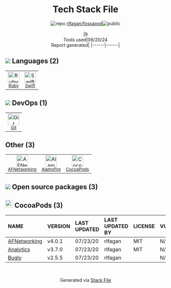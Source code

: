 <!--
&lt;--- Readme.md Snippet without images Start ---&gt;
## Tech Stack
rlfagan/fossapod is built on the following main stack:

- [Ruby](https://www.ruby-lang.org) – Languages
- [Swift](https://developer.apple.com/swift/) – Languages
- [Alamofire](https://github.com/Alamofire/Alamofire) – API Tools

Full tech stack [here](/techstack.md)

&lt;--- Readme.md Snippet without images End ---&gt;

&lt;--- Readme.md Snippet with images Start ---&gt;
## Tech Stack
rlfagan/fossapod is built on the following main stack:

- <img width='25' height='25' src='https://img.stackshare.io/service/989/ruby.png' alt='Ruby'/> [Ruby](https://www.ruby-lang.org) – Languages
- <img width='25' height='25' src='https://img.stackshare.io/service/1009/tuHsaI2U.png' alt='Swift'/> [Swift](https://developer.apple.com/swift/) – Languages
- <img width='25' height='25' src='https://img.stackshare.io/service/5182/XEfzbPga_400x400.png' alt='Alamofire'/> [Alamofire](https://github.com/Alamofire/Alamofire) – API Tools

Full tech stack [here](/techstack.md)

&lt;--- Readme.md Snippet with images End ---&gt;
-->
<div align="center">

# Tech Stack File
![](https://img.stackshare.io/repo.svg "repo") [rlfagan/fossapod](https://github.com/rlfagan/fossapod)![](https://img.stackshare.io/public_badge.svg "public")
<br/><br/>
|9<br/>Tools used|06/20/24 <br/>Report generated|
|------|------|
</div>

## <img src='https://img.stackshare.io/languages.svg'/> Languages (2)
<table><tr>
  <td align='center'>
  <img width='36' height='36' src='https://img.stackshare.io/service/989/ruby.png' alt='Ruby'>
  <br>
  <sub><a href="https://www.ruby-lang.org">Ruby</a></sub>
  <br>
  <sub></sub>
</td>

<td align='center'>
  <img width='36' height='36' src='https://img.stackshare.io/service/1009/tuHsaI2U.png' alt='Swift'>
  <br>
  <sub><a href="https://developer.apple.com/swift/">Swift</a></sub>
  <br>
  <sub></sub>
</td>

</tr>
</table>

## <img src='https://img.stackshare.io/devops.svg'/> DevOps (1)
<table><tr>
  <td align='center'>
  <img width='36' height='36' src='https://img.stackshare.io/service/1046/git.png' alt='Git'>
  <br>
  <sub><a href="http://git-scm.com/">Git</a></sub>
  <br>
  <sub></sub>
</td>

</tr>
</table>

## Other (3)
<table><tr>
  <td align='center'>
  <img width='36' height='36' src='https://img.stackshare.io/service/3183/1181541.png' alt='AFNetworking'>
  <br>
  <sub><a href="https://github.com/AFNetworking/AFNetworking">AFNetworking</a></sub>
  <br>
  <sub></sub>
</td>

<td align='center'>
  <img width='36' height='36' src='https://img.stackshare.io/service/5182/XEfzbPga_400x400.png' alt='Alamofire'>
  <br>
  <sub><a href="https://github.com/Alamofire/Alamofire">Alamofire</a></sub>
  <br>
  <sub></sub>
</td>

<td align='center'>
  <img width='36' height='36' src='https://img.stackshare.io/service/2426/e1cbdef9d4b11484049a033886578e54_400x400.png' alt='CocoaPods'>
  <br>
  <sub><a href="https://cocoapods.org/">CocoaPods</a></sub>
  <br>
  <sub></sub>
</td>

</tr>
</table>


## <img src='https://img.stackshare.io/group.svg' /> Open source packages (3)</h2>

## <img width='24' height='24' src='https://img.stackshare.io/service/2426/e1cbdef9d4b11484049a033886578e54_400x400.png'/> CocoaPods (3)

|NAME|VERSION|LAST UPDATED|LAST UPDATED BY|LICENSE|VULNERABILITIES|
|:------|:------|:------|:------|:------|:------|
|[AFNetworking](https://cocoapods.org/pods/AFNetworking)|v4.0.1|07/23/20|rlfagan |MIT|N/A|
|[Analytics](https://cocoapods.org/pods/Analytics)|v3.7.0|07/23/20|rlfagan |MIT|N/A|
|[Bugly](https://cocoapods.org/pods/Bugly)|v2.5.5|07/23/20|rlfagan ||N/A|

<br/>
<div align='center'>

Generated via [Stack File](https://github.com/marketplace/stack-file)
